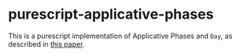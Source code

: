 # purescript-applicative-phases

This is a purescript implementation of Applicative Phases and `Day`, as
described in
[this paper](https://www.cs.ox.ac.uk/jeremy.gibbons/publications/phases.pdf).

